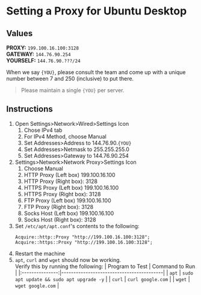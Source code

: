 <!-- Created by Aksel Rasmussen in 2024 -->

# Setting a Proxy for Ubuntu Desktop

## Values

**PROXY:** `199.100.16.100:3128`  
**GATEWAY:** `144.76.90.254`  
**YOURSELF:** `144.76.90.???/24`

When we say `{YOU}`, please consult the team and come up with a unique number between 7 and 250 (inclusive) to put there.
> Please maintain a single `{YOU}` per server.

## Instructions

1. Open Settings>Network>Wired>Settings Icon
    1. Chose IPv4 tab
    2. For IPv4 Method, choose Manual
    3. Set Addresses>Address to 144.76.90.`{YOU}`
    4. Set Addresses>Netmask to 255.255.255.0
    5. Set Addresses>Gateway to 144.76.90.254
2. Settings>Network>Network Proxy>Settings Icon
    1. Choose Manual
    2. HTTP Proxy (Left box) 199.100.16.100
    3. HTTP Proxy (Right box): 3128
    4. HTTPS Proxy (Left box) 199.100.16.100
    5. HTTPS Proxy (Right box): 3128
    6. FTP Proxy (Left box) 199.100.16.100
    7. FTP Proxy (Right box): 3128
    8. Socks Host (Left box) 199.100.16.100
    9. Socks Host (Right box): 3128
3. Set `/etc/apt/apt.conf`'s contents to the following:
    ```
    Acquire::http::Proxy "http://199.100.16.100:3128";
    Acquire::https::Proxy "http://199.100.16.100:3128";
    ```
4. Restart the machine
5. `apt`, `curl` and `wget` should now be working.  
	Verify this by running the following:
	| Program to Test | Command to Run                           |
	|:---------------:|------------------------------------------|
	|      `apt`      | `sudo apt update && sudo apt upgrade -y` |
	|     `curl`      | `curl google.com`                        |
	|     `wget`      | `wget google.com`                        |
